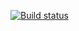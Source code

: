 [![Build status](https://ci.appveyor.com/api/projects/status/tt0kv2iuvy3e8o10?svg=true)](https://ci.appveyor.com/project/Daria-chizh/tasks)
